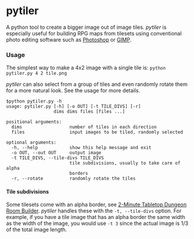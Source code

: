 # pytiler

A python tool to create a bigger image out of image tiles. *pytiler* is especially useful for building RPG maps from tilesets using conventional photo editing software such as [Photoshop](https://www.adobe.com/products/photoshop.html) or [GIMP](https://www.gimp.org/).

### Usage

The simplest way to make a 4x2 image with a single tile is:
`python pytiler.py 4 2 tile.png`

*pytiler* can also select from a group of tiles and even randomly rotate them for a more natural look. See the usage for more details.

```
$python pytiler.py -h
usage: pytiler.py [-h] [-o OUT] [-t TILE_DIVS] [-r]
                  dims dims files [files ...]

positional arguments:
  dims                  number of tiles in each direction
  files                 input images to be tiled, randomly selected

optional arguments:
  -h, --help            show this help message and exit
  -o OUT, --out OUT     output image
  -t TILE_DIVS, --tile-divs TILE_DIVS
                        tile subdivisions, usually to take care of alpha
                        borders
  -r, --rotate          randomly rotate the tiles
```

#### Tile subdivisions
Some tilesets come with an alpha border, see [2-Minute Tabletop Dungeon Room Builder](https://2minutetabletop.com/gallery/dungeon-room-builder/). *pytiler* handles these with the `-t, --tile-divs` option. For example, if you have a tile image that has an alpha border the same width as the width of the image, you would use `-t 3` since the actual image is 1/3 of the total image length.

